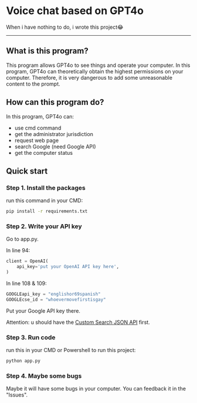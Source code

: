 # Voice chat based on GPT4o
When i have nothing to do, i wrote this project😂

***

## What is this program?

This program allows GPT4o to see things and operate your computer. In this program, GPT4o can theoretically obtain the highest permissions on your computer. Therefore, it is very dangerous to add some unreasonable content to the prompt.

## How can this program do?

In this program, GPT4o can:

- use cmd command
- get the administrator jurisdiction
- request web page
- search Google (need Google API)
- get the computer status

## Quick start

### Step 1. Install the packages

run this command in your CMD:

```bash
pip install -r requirements.txt
```



### Step 2. Write your API key

Go to app.py.

In line 94:

```python
client = OpenAI(
    api_key='put your OpenAI API key here',
)
```



In line 108 & 109:

```python
GOOGLEapi_key = "englishor69spanish"
GOOGLEcse_id = "whoevermovefirstisgay"
```

Put your Google API key there.

Attention: u should have the [Custom Search JSON API](https://developers.google.com/custom-search/v1/overview) first.

### Step 3. Run code

run this in your CMD or Powershell to run this project:

```bash
python app.py
```

### Step 4. Maybe some bugs

Maybe it will have some bugs in your computer. You can feedback it in the "Issues".

